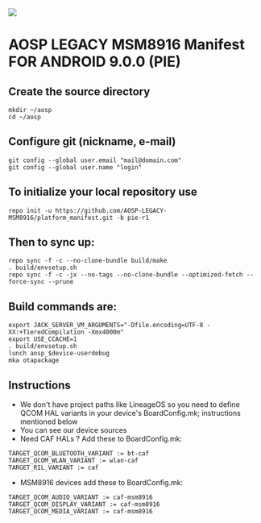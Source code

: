 <img src="https://github.com/AOSP-Legacy-MSM8916/platform_manifest/raw/pie-r1/pie-logo.png">

AOSP LEGACY MSM8916 Manifest FOR ANDROID 9.0.0 (PIE)
====================

Create the source directory
---------------------------

    mkdir ~/aosp
    cd ~/aosp
    

Configure git (nickname, e-mail)
-------------------------------------

    git config --global user.email "mail@domain.com"
    git config --global user.name "login"
    

To initialize your local repository use
---------------------------------------

    repo init -u https://github.com/AOSP-LEGACY-MSM8916/platform_manifest.git -b pie-r1
    

Then to sync up:
----------------

    repo sync -f -c --no-clone-bundle build/make
    . build/envsetup.sh
    repo sync -f -c -jx --no-tags --no-clone-bundle --optimized-fetch --force-sync --prune

Build commands are:
----------------
    export JACK_SERVER_VM_ARGUMENTS="-Dfile.encoding=UTF-8 -XX:+TieredCompilation -Xmx4000m"
    export USE_CCACHE=1
    . build/envsetup.sh
    lunch aosp_$device-userdebug
    mka otapackage

Instructions
----------------
- We don't have project paths like LineageOS so you need to define QCOM HAL variants in your device's BoardConfig.mk; instructions mentioned below
- You can see our device sources
- Need CAF HALs ? Add these to BoardConfig.mk:
```
TARGET_QCOM_BLUETOOTH_VARIANT := bt-caf
TARGET_QCOM_WLAN_VARIANT := wlan-caf
TARGET_RIL_VARIANT := caf
```
- MSM8916 devices add these to BoardConfig.mk:
```
TARGET_QCOM_AUDIO_VARIANT := caf-msm8916
TARGET_QCOM_DISPLAY_VARIANT := caf-msm8916
TARGET_QCOM_MEDIA_VARIANT := caf-msm8916
```
